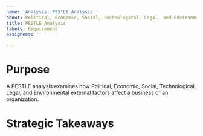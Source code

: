```yaml
---
name: 'Analysis: PESTLE Analysis '
about: Political, Economic, Social, Technological, Legal, and Environmental Analysis
title: PESTLE Analysis
labels: Requirement
assignees: ''

---
```


# Purpose

A PESTLE analysis examines how Political, Economic, Social, Technological, Legal, and Environmental external factors affect a business or an organization.

# Strategic Takeaways
